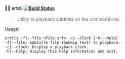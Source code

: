 #### :cinema::speech_balloon: srtcli [![Build Status](https://travis-ci.org/stpettersens/srtcli.png?branch=master)](https://travis-ci.org/stpettersens/srtcli)
> Utility to playback subtitles on the command line.

Usage: 

```
srtcli -f|--file <file.srt> -c|--clock [-h|--help]
-f|--file: Subtitle file (SubRip Text) to playback.
-c|--clock: Display a playback clock.
-h|--help: Display this help information and exit.
```
